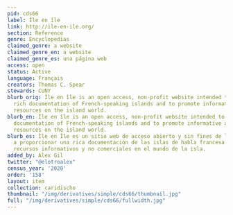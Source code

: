 ```yaml
---
pid: cds66
label: Île en île
link: http://ile-en-ile.org/
section: Reference
genre: Encyclopedias
claimed_genre: a website
claimed_genre_en: a website
claimed_genre_es: una página web
access: open
status: Active
language: Français
creators: Thomas C. Spear
stewards: CUNY
blurb_orig: Île en île is an open access, non-profit website intended to provide a
  rich documentation of French-speaking islands and to promote informative and non-commercial
  resources on the island world.
blurb_en: Île en île is an open access, non-profit website intended to provide a rich
  documentation of French-speaking islands and to promote informative and non-commercial
  resources on the island world.
blurb_es: Île en Île es un sitio web de acceso abierto y sin fines de lucro destinado
  a proporcionar una rica documentación de las islas de habla francesa y promover
  recursos informativos y no comerciales en el mundo de la isla.
added_by: Alex Gil
twitter: "@elotroalex"
census_year: '2020'
order: '158'
layout: item
collection: caridischo
thumbnail: "/img/derivatives/simple/cds66/thumbnail.jpg"
full: "/img/derivatives/simple/cds66/fullwidth.jpg"
---
```

